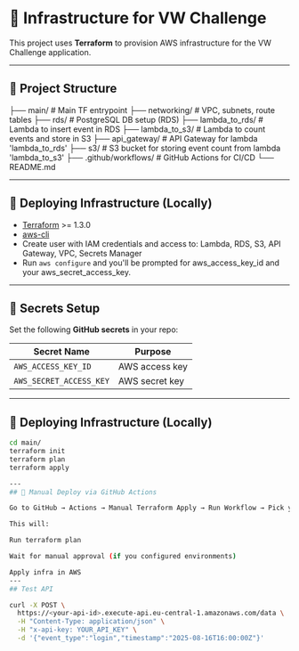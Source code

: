 # 🚀 Infrastructure for VW Challenge

This project uses **Terraform** to provision AWS infrastructure for the VW Challenge application.

---

## 📁 Project Structure

├── main/ # Main TF entrypoint
├── networking/ # VPC, subnets, route tables
├── rds/ # PostgreSQL DB setup (RDS)
├── lambda_to_rds/ # Lambda to insert event in RDS
├── lambda_to_s3/ # Lambda to count events and store in S3
├── api_gateway/ # API Gateway for lambda 'lambda_to_rds'
├── s3/ # S3 bucket for storing event count from lambda 'lambda_to_s3'
├── .github/workflows/ # GitHub Actions for CI/CD
└── README.md

---


## 🚀 Deploying Infrastructure (Locally)

- [Terraform](https://developer.hashicorp.com/terraform/downloads) >= 1.3.0
- [aws-cli](https://docs.aws.amazon.com/cli/latest/userguide/getting-started-install.html)
- Create user with IAM credentials and access to: Lambda, RDS, S3, API Gateway, VPC, Secrets Manager
- Run ```aws configure``` and you'll be prompted for aws_access_key_id and your aws_secret_access_key.

---

## 🔐 Secrets Setup

Set the following **GitHub secrets** in your repo:

| Secret Name              | Purpose                     |
|--------------------------|-----------------------------|
| `AWS_ACCESS_KEY_ID`      | AWS access key              |
| `AWS_SECRET_ACCESS_KEY`  | AWS secret key              |

---

## 🚀 Deploying Infrastructure (Locally)

```bash
cd main/
terraform init
terraform plan
terraform apply

---
## 🚦 Manual Deploy via GitHub Actions

Go to GitHub → Actions → Manual Terraform Apply → Run Workflow → Pick your branch → ✅ Done.

This will:

Run terraform plan

Wait for manual approval (if you configured environments)

Apply infra in AWS
---
## Test API

curl -X POST \
  https://<your-api-id>.execute-api.eu-central-1.amazonaws.com/data \
  -H "Content-Type: application/json" \
  -H "x-api-key: YOUR_API_KEY" \
  -d '{"event_type":"login","timestamp":"2025-08-16T16:00:00Z"}'
